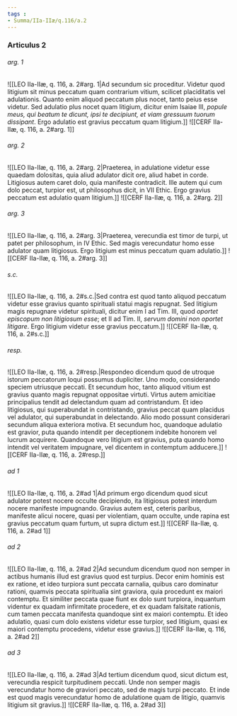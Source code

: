 ```yaml
---
tags : 
- Summa/IIa-IIæ/q.116/a.2
---
```


### Articulus 2

###### arg. 1
![[LEO IIa-IIæ, q. 116, a. 2#arg. 1|Ad secundum sic proceditur. Videtur quod litigium sit minus peccatum quam contrarium vitium, scilicet placiditatis vel adulationis. Quanto enim aliquod peccatum plus nocet, tanto peius esse videtur. Sed adulatio plus nocet quam litigium, dicitur enim Isaiae III, *popule meus, qui beatum te dicunt, ipsi te decipiunt, et viam gressuum tuorum dissipant*. Ergo adulatio est gravius peccatum quam litigium.]]
![[CERF IIa-IIæ, q. 116, a. 2#arg. 1]]

###### arg. 2
![[LEO IIa-IIæ, q. 116, a. 2#arg. 2|Praeterea, in adulatione videtur esse quaedam dolositas, quia aliud adulator dicit ore, aliud habet in corde. Litigiosus autem caret dolo, quia manifeste contradicit. Ille autem qui cum dolo peccat, turpior est, ut philosophus dicit, in VII Ethic. Ergo gravius peccatum est adulatio quam litigium.]]
![[CERF IIa-IIæ, q. 116, a. 2#arg. 2]]

###### arg. 3
![[LEO IIa-IIæ, q. 116, a. 2#arg. 3|Praeterea, verecundia est timor de turpi, ut patet per philosophum, in IV Ethic. Sed magis verecundatur homo esse adulator quam litigiosus. Ergo litigium est minus peccatum quam adulatio.]]
![[CERF IIa-IIæ, q. 116, a. 2#arg. 3]]

###### s.c.
![[LEO IIa-IIæ, q. 116, a. 2#s.c.|Sed contra est quod tanto aliquod peccatum videtur esse gravius quanto spirituali statui magis repugnat. Sed litigium magis repugnare videtur spirituali, dicitur enim I ad Tim. III, quod *oportet episcopum non litigiosum esse*; et II ad Tim. II, *servum domini non oportet litigare*. Ergo litigium videtur esse gravius peccatum.]]
![[CERF IIa-IIæ, q. 116, a. 2#s.c.]]

###### resp.
![[LEO IIa-IIæ, q. 116, a. 2#resp.|Respondeo dicendum quod de utroque istorum peccatorum loqui possumus dupliciter. Uno modo, considerando speciem utriusque peccati. Et secundum hoc, tanto aliquod vitium est gravius quanto magis repugnat oppositae virtuti. Virtus autem amicitiae principalius tendit ad delectandum quam ad contristandum. Et ideo litigiosus, qui superabundat in contristando, gravius peccat quam placidus vel adulator, qui superabundat in delectando. Alio modo possunt considerari secundum aliqua exteriora motiva. Et secundum hoc, quandoque adulatio est gravior, puta quando intendit per deceptionem indebite honorem vel lucrum acquirere. Quandoque vero litigium est gravius, puta quando homo intendit vel veritatem impugnare, vel dicentem in contemptum adducere.]]
![[CERF IIa-IIæ, q. 116, a. 2#resp.]]

###### ad 1
![[LEO IIa-IIæ, q. 116, a. 2#ad 1|Ad primum ergo dicendum quod sicut adulator potest nocere occulte decipiendo, ita litigiosus potest interdum nocere manifeste impugnando. Gravius autem est, ceteris paribus, manifeste alicui nocere, quasi per violentiam, quam occulte, unde rapina est gravius peccatum quam furtum, ut supra dictum est.]]
![[CERF IIa-IIæ, q. 116, a. 2#ad 1]]

###### ad 2
![[LEO IIa-IIæ, q. 116, a. 2#ad 2|Ad secundum dicendum quod non semper in actibus humanis illud est gravius quod est turpius. Decor enim hominis est ex ratione, et ideo turpiora sunt peccata carnalia, quibus caro dominatur rationi, quamvis peccata spiritualia sint graviora, quia procedunt ex maiori contemptu. Et similiter peccata quae fiunt ex dolo sunt turpiora, inquantum videntur ex quadam infirmitate procedere, et ex quadam falsitate rationis, cum tamen peccata manifesta quandoque sint ex maiori contemptu. Et ideo adulatio, quasi cum dolo existens videtur esse turpior, sed litigium, quasi ex maiori contemptu procedens, videtur esse gravius.]]
![[CERF IIa-IIæ, q. 116, a. 2#ad 2]]

###### ad 3
![[LEO IIa-IIæ, q. 116, a. 2#ad 3|Ad tertium dicendum quod, sicut dictum est, verecundia respicit turpitudinem peccati. Unde non semper magis verecundatur homo de graviori peccato, sed de magis turpi peccato. Et inde est quod magis verecundatur homo de adulatione quam de litigio, quamvis litigium sit gravius.]]
![[CERF IIa-IIæ, q. 116, a. 2#ad 3]]

